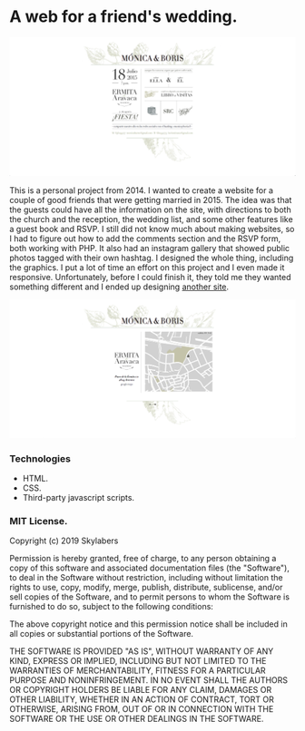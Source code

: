 # A web for a friend's wedding.

![MYB-home](MYB.png)

This is a personal project from 2014. I wanted to create a website for a couple of good friends that were getting married in 2015. The idea was that the guests could have all the information on the site, with directions to both the church and the reception, the wedding list, and some other features like a guest book and RSVP.
I still did not know much about making websites, so I had to figure out how to add the comments section and the RSVP form, both working with PHP. It also had an instagram gallery that showed public photos tagged with their own hashtag.
I designed the whole thing, including the graphics. I put a lot of time an effort on this project and I even made it responsive. Unfortunately, before I could finish it, they told me they wanted something different and I ended up designing [another site](https://github.com/marianalfr/a-website-for-a-wedding).

![MYB-map](MYB-2.png)

### Technologies

* HTML.
* CSS.
* Third-party javascript scripts.


### MIT License.

Copyright (c) 2019 Skylabers

Permission is hereby granted, free of charge, to any person obtaining a copy
of this software and associated documentation files (the "Software"), to deal
in the Software without restriction, including without limitation the rights
to use, copy, modify, merge, publish, distribute, sublicense, and/or sell
copies of the Software, and to permit persons to whom the Software is
furnished to do so, subject to the following conditions:

The above copyright notice and this permission notice shall be included in all
copies or substantial portions of the Software.

THE SOFTWARE IS PROVIDED "AS IS", WITHOUT WARRANTY OF ANY KIND, EXPRESS OR
IMPLIED, INCLUDING BUT NOT LIMITED TO THE WARRANTIES OF MERCHANTABILITY,
FITNESS FOR A PARTICULAR PURPOSE AND NONINFRINGEMENT. IN NO EVENT SHALL THE
AUTHORS OR COPYRIGHT HOLDERS BE LIABLE FOR ANY CLAIM, DAMAGES OR OTHER
LIABILITY, WHETHER IN AN ACTION OF CONTRACT, TORT OR OTHERWISE, ARISING FROM,
OUT OF OR IN CONNECTION WITH THE SOFTWARE OR THE USE OR OTHER DEALINGS IN THE
SOFTWARE.

